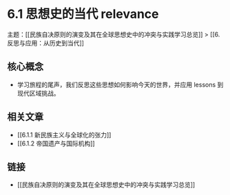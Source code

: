 # 6.1 思想史的当代 relevance

主题：[[民族自决原则的演变及其在全球思想史中的冲突与实践学习总览]] > [[6. 反思与应用：从历史到当代]]

## 核心概念

- 学习旅程的尾声，我们反思这些思想如何影响今天的世界，并应用 lessons 到现代区域挑战。

## 相关文章

- [[6.1.1 新民族主义与全球化的张力]]
- [[6.1.2 帝国遗产与国际机构]]

## 链接

- [[民族自决原则的演变及其在全球思想史中的冲突与实践学习总览]]
